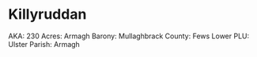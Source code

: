 # Killyruddan

AKA: 230
Acres: Armagh
Barony: Mullaghbrack
County: Fews Lower
PLU: Ulster
Parish: Armagh